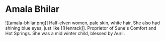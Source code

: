 # Amala Bhilar
![[amala-bhilar.png]]
Half-elven women, pale skin, white hair. She also had shining blue eyes, just like [[Henrack]]. Proprietor of Sune's Comfort and Hot Springs. She was a mid winter child, blessed by Auril.